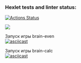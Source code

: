 ### Hexlet tests and linter status:
[![Actions Status](https://github.com/albelyaeva/frontend-project-lvl1/workflows/hexlet-check/badge.svg)](https://github.com/albelyaeva/frontend-project-lvl1/actions)

<a href="https://codeclimate.com/github/albelyaeva/brain-games/maintainability"><img src="https://api.codeclimate.com/v1/badges/a65eaa697dd2d3cadde4/maintainability" /></a>

Запуск игры brain-even  
[![asciicast](https://asciinema.org/a/WIkp4FHtJpRnW5nxuuaHLPPll.svg)](https://asciinema.org/a/WIkp4FHtJpRnW5nxuuaHLPPll)

Запуск игры brain-calc  
[![asciicast](https://asciinema.org/a/4aXIvRrx1JRGjMC0oNT6B3hld.svg)](https://asciinema.org/a/4aXIvRrx1JRGjMC0oNT6B3hld)

